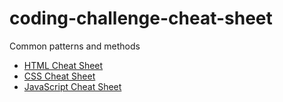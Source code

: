 # coding-challenge-cheat-sheet
Common patterns and methods

- [HTML Cheat Sheet](./HTML.md)
- [CSS Cheat Sheet](./CSS.md)
- [JavaScript Cheat Sheet](./JavaScript.md)
